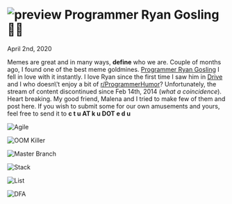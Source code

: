 ![preview](./preview.png)
Programmer Ryan Gosling 👨‍💻
===========================

April 2nd, 2020

Memes are great and in many ways, **define** who we are. Couple of
months ago, I found one of the best meme goldmines. [Programmer Ryan
Gosling](https://programmerryangosling.tumblr.com/) I fell in love with
it instantly. I love Ryan since the first time I saw him in
[Drive](https://en.wikipedia.org/wiki/Drive_(2011_film)) and I who
doesn\'t enjoy a bit of
[r/ProgrammerHumor](https://www.reddit.com/r/ProgrammerHumor/)?
Unfortunately, the stream of content discontinued since Feb 14th, 2014
(*what a coincidence*). Heart breaking. My good friend, Malena and I
tried to make few of them and post here. If you wish to submit some for
our own amusements and yours, feel free to send it to **c t u AT k u DOT
e d u**

![Agile](agile.jpg)

![OOM Killer](oom.jpg)

![Master Branch](mst.jpg)

![Stack](stack.jpg)

![List](list.jpg)

![DFA](dfa.jpg)
